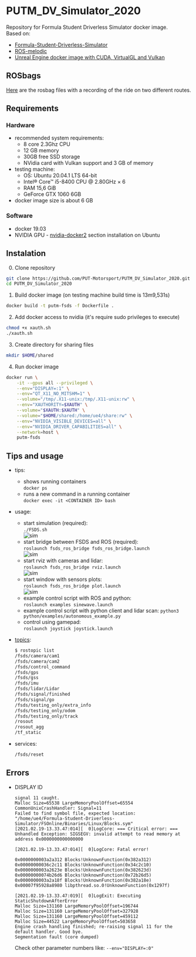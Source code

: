# PUTM_DV_Simulator_2020
Repository for Formula Student Driverless Simulator docker image.  
Based on:
- [Formula-Student-Driverless-Simulator](https://fs-driverless.github.io/Formula-Student-Driverless-Simulator/latest/getting-started/)
- [ROS-melodic](http://wiki.ros.org/melodic/Installation/Ubuntu)
- [Unreal Engine docker image with CUDA, VirtualGL and Vulkan](https://github.com/adamrehn/ue4-runtime)

## ROSbags

[Here](https://drive.google.com/drive/folders/1OaCN3RxvAE9yoHSsxjsCoKGlrzd3ZJm9?usp=sharing) are the rosbag files with a recording of the ride on two different routes.

## Requirements

### Hardware

*  recommended system requirements:
    - 8 core 2.3Ghz CPU
    - 12 GB memory
    - 30GB free SSD storage
    - NVidia card with Vulkan support and 3 GB of memory
* testing machine:
    - OS: Ubuntu 20.04.1 LTS 64-bit
    - Intel® Core™ i5-8400 CPU @ 2.80GHz × 6
    - RAM 15,6 GiB
    - GeForce GTX 1060 6GB
* docker image size is about 6 GB


### Software

- docker 19.03
- NVIDIA GPU - [nvidia-docker2](https://docs.nvidia.com/datacenter/cloud-native/container-toolkit/install-guide.html#docker) section installation on Ubuntu

## Instalation

0. Clone repository

```bash
git clone https://github.com/PUT-Motorsport/PUTM_DV_Simulator_2020.git
cd PUTM_DV_Simulator_2020
```

1. Build docker image (on testing machine build time is 13m9,531s)

```bash
docker build -t putm-fsds -f Dockerfile .
```

2. Add docker access to nvidia (it's require sudo privileges to execute)

```bash
chmod +x xauth.sh
./xauth.sh
```

3. Create directory for sharing files
```bash
mkdir $HOME/shared
```

4. Run docker image

```bash
docker run \
    -it --gpus all --privileged \
    --env="DISPLAY=:1" \
    --env="QT_X11_NO_MITSHM=1" \
    --volume="/tmp/.X11-unix:/tmp/.X11-unix:rw" \
    --env="XAUTHORITY=$XAUTH" \
    --volume="$XAUTH:$XAUTH" \
    --volume="$HOME/shared:/home/ue4/share:rw" \
    --env="NVIDIA_VISIBLE_DEVICES=all" \
    --env="NVIDIA_DRIVER_CAPABILITIES=all" \
    --network=host \
    putm-fsds
```

## Tips and usage

* tips:
    - shows running containers  
    `docker ps`
    - runs a new command in a running container  
    `docker exec -it <CONTAINER ID> bash`
* usage:
    - start simulation (required):  
        `./FSDS.sh`  
        ![sim](imgs/sim.png)
    - start bridge between FSDS and ROS (required):  
        `roslaunch fsds_ros_bridge fsds_ros_bridge.launch`  
        ![sim](imgs/bridge.png)
    - start rviz with cameras and lidar:  
        `roslaunch fsds_ros_bridge rviz.launch`  
        ![sim](imgs/rviz.png)
    - start window with sensors plots:  
        `roslaunch fsds_ros_bridge plot.launch`  
        ![sim](imgs/plots.png)
    - example control script with ROS and python:  
        `roslaunch examples sinewave.launch`
    - example control script with python client and lidar scan:
        `python3 python/examples/autonomous_example.py`
    - control using gamepad:  
        `roslaunch joystick joystick.launch`

* [topics](https://fs-driverless.github.io/Formula-Student-Driverless-Simulator/latest/ros-bridge/):
    ```bash
    $ rostopic list 
    /fsds/camera/cam1
    /fsds/camera/cam2
    /fsds/control_command
    /fsds/gps
    /fsds/gss
    /fsds/imu
    /fsds/lidar/Lidar
    /fsds/signal/finished
    /fsds/signal/go
    /fsds/testing_only/extra_info
    /fsds/testing_only/odom
    /fsds/testing_only/track
    /rosout
    /rosout_agg
    /tf_static
    ```
* services:
    ```bash
    /fsds/reset
    ```

## Errors

* DISPLAY ID
    ```
    signal 11 caught.
    Malloc Size=65538 LargeMemoryPoolOffset=65554 
    CommonUnixCrashHandler: Signal=11
    Failed to find symbol file, expected location:
    "/home/ue4/Formula-Student-Driverless-Simulator/FSOnline/Binaries/Linux/Blocks.sym"
    [2021.02.19-13.33.47:014][  0]LogCore: === Critical error: ===
    Unhandled Exception: SIGSEGV: invalid attempt to read memory at address 0x0000000000000000

    [2021.02.19-13.33.47:014][  0]LogCore: Fatal error!

    0x0000000003a2a312 Blocks!UnknownFunction(0x382a312)
    0x00000000036c2c11 Blocks!UnknownFunction(0x34c2c10)
    0x0000000003a2623e Blocks!UnknownFunction(0x382623d)
    0x00000000074b26d6 Blocks!UnknownFunction(0x72b26d5)
    0x0000000003a2a18f Blocks!UnknownFunction(0x382a18e)
    0x00007f95928a8980 libpthread.so.0!UnknownFunction(0x1297f)

    [2021.02.19-13.33.47:019][  0]LogExit: Executing StaticShutdownAfterError
    Malloc Size=131160 LargeMemoryPoolOffset=196744 
    Malloc Size=131160 LargeMemoryPoolOffset=327928 
    Malloc Size=131160 LargeMemoryPoolOffset=459112 
    Malloc Size=44522 LargeMemoryPoolOffset=503658 
    Engine crash handling finished; re-raising signal 11 for the default handler. Good bye.
    Segmentation fault (core dumped)
    ```
    Check other parameter numbers like: `--env="DISPLAY=:0"`
